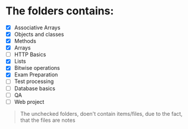 # The folders contains:

- [x] Associative Arrays
- [x] Objects and classes
- [x] Methods
- [x] Arrays
- [ ] HTTP Basics
- [x] Lists
- [x] Bitwise operations
- [x] Exam Preparation
- [ ] Test processing 
- [ ] Database basics
- [ ] QA
- [ ] Web project

>The unchecked folders, doen't contain items/files, due to the fact, that the files are notes
